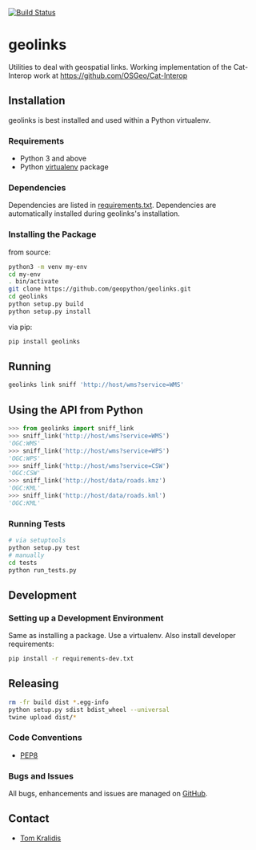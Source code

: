 [![Build Status](https://github.com/geopython/geolinks/workflows/build%20%E2%9A%99%EF%B8%8F/badge.svg)](https://github.com/geopython/geolinks/actions)

# geolinks

Utilities to deal with geospatial links.  Working implementation
of the Cat-Interop work at https://github.com/OSGeo/Cat-Interop

## Installation

geolinks is best installed and used within a Python virtualenv.

### Requirements

* Python 3 and above
* Python [virtualenv](https://virtualenv.pypa.io/) package

### Dependencies

Dependencies are listed in [requirements.txt](requirements.txt). Dependencies
are automatically installed during geolinks's installation.

### Installing the Package

from source:
```bash
python3 -m venv my-env
cd my-env
. bin/activate
git clone https://github.com/geopython/geolinks.git
cd geolinks
python setup.py build
python setup.py install
```

via pip:
```bash
pip install geolinks
```

## Running

```bash
geolinks link sniff 'http://host/wms?service=WMS'
```

## Using the API from Python

```python
>>> from geolinks import sniff_link
>>> sniff_link('http://host/wms?service=WMS')
'OGC:WMS'
>>> sniff_link('http://host/wms?service=WPS')
'OGC:WPS'
>>> sniff_link('http://host/wms?service=CSW')
'OGC:CSW'
>>> sniff_link('http://host/data/roads.kmz')
'OGC:KML'
>>> sniff_link('http://host/data/roads.kml')
'OGC:KML'
```

### Running Tests

```bash
# via setuptools
python setup.py test
# manually
cd tests
python run_tests.py
```

## Development

### Setting up a Development Environment

Same as installing a package.  Use a virtualenv.  Also install developer
requirements:

```bash
pip install -r requirements-dev.txt
```

## Releasing

```bash
rm -fr build dist *.egg-info
python setup.py sdist bdist_wheel --universal
twine upload dist/*
```

### Code Conventions

* [PEP8](https://www.python.org/dev/peps/pep-0008)

### Bugs and Issues

All bugs, enhancements and issues are managed on [GitHub](https://github.com/geopython/geolinks/issues).

## Contact

* [Tom Kralidis](https://github.com/tomkralidis)
